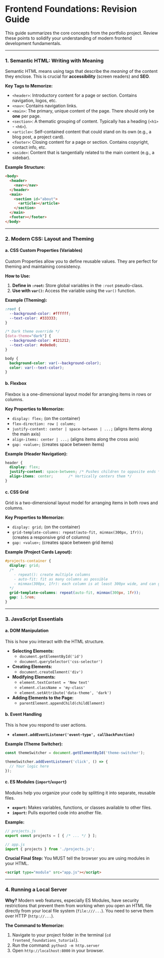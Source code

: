 
# Frontend Foundations: Revision Guide

This guide summarizes the core concepts from the portfolio project. Review these points to solidify your understanding of modern frontend development fundamentals.

---

### 1. Semantic HTML: Writing with Meaning

Semantic HTML means using tags that describe the *meaning* of the content they enclose. This is crucial for **accessibility** (screen readers) and **SEO**.

**Key Tags to Memorize:**

*   `<header>`: Introductory content for a page or section. Contains navigation, logos, etc.
*   `<nav>`: Contains navigation links.
*   `<main>`: The primary, unique content of the page. There should only be **one** per page.
*   `<section>`: A thematic grouping of content. Typically has a heading (`<h1>` - `<h6>`).
*   `<article>`: Self-contained content that could stand on its own (e.g., a blog post, a project card).
*   `<footer>`: Closing content for a page or section. Contains copyright, contact info, etc.
*   `<aside>`: Content that is tangentially related to the main content (e.g., a sidebar).

**Example Structure:**

```html
<body>
  <header>
    <nav></nav>
  </header>
  <main>
    <section id="about">
      <article></article>
    </section>
  </main>
  <footer></footer>
</body>
```

---

### 2. Modern CSS: Layout and Theming

#### a. CSS Custom Properties (Variables)

Custom Properties allow you to define reusable values. They are perfect for theming and maintaining consistency.

**How to Use:**

1.  **Define in `:root`:** Store global variables in the `:root` pseudo-class.
2.  **Use with `var()`:** Access the variable using the `var()` function.

**Example (Theming):**

```css
:root {
  --background-color: #ffffff;
  --text-color: #333333;
}

/* Dark theme override */
[data-theme="dark"] {
  --background-color: #121212;
  --text-color: #e0e0e0;
}

body {
  background-color: var(--background-color);
  color: var(--text-color);
}
```

#### b. Flexbox

Flexbox is a one-dimensional layout model for arranging items in rows or columns.

**Key Properties to Memorize:**

*   `display: flex;` (on the container)
*   `flex-direction: row | column;`
*   `justify-content: center | space-between | ...;` (aligns items along the main axis)
*   `align-items: center | ...;` (aligns items along the cross axis)
*   `gap: <value>;` (creates space between items)

**Example (Header Navigation):**

```css
header {
  display: flex;
  justify-content: space-between; /* Pushes children to opposite ends */
  align-items: center;       /* Vertically centers them */
}
```

#### c. CSS Grid

Grid is a two-dimensional layout model for arranging items in both rows and columns.

**Key Properties to Memorize:**

*   `display: grid;` (on the container)
*   `grid-template-columns: repeat(auto-fit, minmax(300px, 1fr));` (creates a responsive grid of columns)
*   `gap: <value>;` (creates space between grid items)

**Example (Project Cards Layout):**

```css
#projects-container {
  display: grid;
  /* 
    - repeat(): create multiple columns
    - auto-fit: fit as many columns as possible
    - minmax(300px, 1fr): each column is at least 300px wide, and can grow to take up available space (1fr)
  */
  grid-template-columns: repeat(auto-fit, minmax(300px, 1fr));
  gap: 1.5rem;
}
```

---

### 3. JavaScript Essentials

#### a. DOM Manipulation

This is how you interact with the HTML structure.

*   **Selecting Elements:**
    *   `document.getElementById('id')`
    *   `document.querySelector('css-selector')`
*   **Creating Elements:**
    *   `document.createElement('div')`
*   **Modifying Elements:**
    *   `element.textContent = 'New text'`
    *   `element.className = 'my-class'`
    *   `element.setAttribute('data-theme', 'dark')`
*   **Adding Elements to the Page:**
    *   `parentElement.appendChild(childElement)`

#### b. Event Handling

This is how you respond to user actions.

*   **`element.addEventListener('event-type', callbackFunction)`**

**Example (Theme Switcher):**

```javascript
const themeSwitcher = document.getElementById('theme-switcher');

themeSwitcher.addEventListener('click', () => {
  // Your logic here
});
```

#### c. ES Modules (`import`/`export`)

Modules help you organize your code by splitting it into separate, reusable files.

*   **`export`:** Makes variables, functions, or classes available to other files.
*   **`import`:** Pulls exported code into another file.

**Example:**

```javascript
// projects.js
export const projects = [ { /* ... */ } ];

// app.js
import { projects } from './projects.js';
```

**Crucial Final Step:** You MUST tell the browser you are using modules in your HTML.

```html
<script type="module" src="app.js"></script>
```

---

### 4. Running a Local Server

**Why?** Modern web features, especially ES Modules, have security restrictions that prevent them from working when you open an HTML file directly from your local file system (`file:///...`). You need to serve them over HTTP (`http://...`).

**The Command to Memorize:**

1.  Navigate to your project folder in the terminal (`cd frontend_foundations_tutorial`).
2.  Run the command: `python3 -m http.server`
3.  Open `http://localhost:8000` in your browser.
